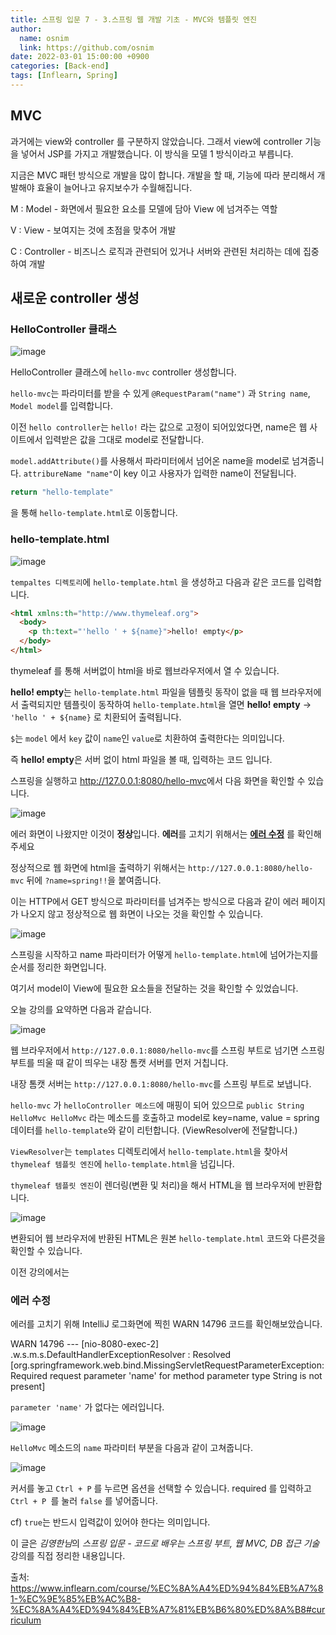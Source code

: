 ```yaml
---
title: 스프링 입문 7 - 3.스프링 웹 개발 기초 - MVC와 템플릿 엔진
author:
  name: osnim
  link: https://github.com/osnim
date: 2022-03-01 15:00:00 +0900
categories: [Back-end]
tags: [Inflearn, Spring]
---
```


## MVC

과거에는 view와 controller 를 구분하지 않았습니다. 그래서 view에 controller 기능을 넣어서 JSP를 가지고 개발했습니다. 이 방식을 모델 1 방식이라고 부릅니다.

지금은 MVC 패턴 방식으로 개발을 많이 합니다. 개발을 할 때, 기능에 따라 분리해서 개발해야 효율이 늘어나고 유지보수가 수월해집니다.

M : Model - 화면에서 필요한 요소를 모델에 담아 View 에 넘겨주는 역할

V : View - 보여지는 것에 초점을 맞추어 개발

C : Controller - 비즈니스 로직과 관련되어 있거나 서버와 관련된 처리하는 데에 집중하여 개발

## 새로운 controller 생성

### HelloController 클래스

![image](https://user-images.githubusercontent.com/79408217/156136901-3c4ecf5a-9059-48e8-98af-0f30bb1bd61f.png)

HelloController 클래스에 `hello-mvc` controller 생성합니다.

`hello-mvc`는 파라미터를 받을 수 있게 `@RequestParam("name")` 과 `String name`, `Model model`를 입력합니다.

이전 `hello controller`는 `hello!` 라는 값으로 고정이 되어있었다면, name은 웹 사이트에서 입력받은 값을 그대로 model로 전달합니다.

`model.addAttribute()`를 사용해서 파라미터에서 넘어온 name을 model로 넘겨줍니다.
`attribureName "name"`이 key 이고 사용자가 입력한 name이 전달됩니다.

```java
return "hello-template"
```

을 통해 `hello-template.html`로 이동합니다.

### hello-template.html

![image](https://user-images.githubusercontent.com/79408217/156136760-d4f892c3-c0e0-4f17-a967-60512ab947e6.png)

`tempaltes 디렉토리`에 `hello-template.html` 을 생성하고 다음과 같은 코드를 입력합니다.

```html
<html xmlns:th="http://www.thymeleaf.org">
  <body>
    <p th:text="'hello ' + ${name}">hello! empty</p>
  </body>
</html>
```

thymeleaf 를 통해 서버없이 html을 바로 웹브라우저에서 열 수 있습니다.

**hello! empty**는 `hello-template.html` 파일을 템플릿 동작이 없을 때 웹 브라우저에서 출력되지만 템플릿이 동작하여 `hello-template.html`을 열면 **hello! empty** -> `'hello ' + ${name}` 로 치환되어 출력됩니다.

`$`는 `model` 에서 `key` 값이 `name`인 `value`로 치환하여 출력한다는 의미입니다.

즉 **hello! empty**은 서버 없이 html 파일을 볼 때, 입력하는 코드 입니다.

스프링을 실행하고 <http://127.0.0.1:8080/hello-mvc>에서 다음 화면을 확인할 수 있습니다.

![image](https://user-images.githubusercontent.com/79408217/156138525-3a09670a-4143-4e8f-8d72-858d422d9a9c.png)

에러 화면이 나왔지만 이것이 **정상**입니다. **에러**를 고치기 위해서는 [**에러 수정**](#에러-수정) 를 확인해주세요

정상적으로 웹 화면에 html을 출력하기 위해서는 `http://127.0.0.1:8080/hello-mvc` 뒤에 `?name=spring!!`을 붙여줍니다.

이는 HTTP에서 GET 방식으로 파라미터를 넘겨주는 방식으로 다음과 같이 에러 페이지가 나오지 않고 정상적으로 웹 화면이 나오는 것을 확인할 수 있습니다.

![image](https://user-images.githubusercontent.com/79408217/156143429-01a5c24b-cb09-4bf3-831e-490865054e9b.png)

스프링을 시작하고 name 파라미터가 어떻게 `hello-template.html`에 넘어가는지를 순서를 정리한 화면입니다.

여기서 model이 View에 필요한 요소들을 전달하는 것을 확인할 수 있었습니다.

오늘 강의를 요약하면 다음과 같습니다.

![image](https://user-images.githubusercontent.com/79408217/156144600-1546d845-e85b-4fef-9e57-91c5b7194868.png)

웹 브라우저에서 `http://127.0.0.1:8080/hello-mvc`를 스프링 부트로 넘기면 스프링 부트를 띄울 때 같이 띄우는 내장 톰캣 서버를 먼저 거칩니다.

내장 톰캣 서버는 `http://127.0.0.1:8080/hello-mvc`를 스프링 부트로 보냅니다.

`hello-mvc` 가 `helloController 메소드`에 매핑이 되어 있으므로
`public String HelloMvc HelloMvc` 라는 메소드를 호출하고 model로 key=name, value = spring 데이터를 `hello-template`와 같이 리턴합니다. (ViewResolver에 전달합니다.)

`ViewResolver`는 `templates` 디렉토리에서 `hello-template.html`을 찾아서 `thymeleaf 템플릿 엔진`에 `hello-template.html`을 넘깁니다.

`thymeleaf 템플릿 엔진`이 렌더링(변환 및 처리)을 해서 HTML을 웹 브라우저에 반환합니다.

![image](https://user-images.githubusercontent.com/79408217/156146274-b455177a-b999-4638-a98d-418e9701f6ad.png)

변환되어 웹 브라우저에 반환된 HTML은 원본 `hello-template.html` 코드와 다른것을 확인할 수 있습니다.

이전 강의에서는

### 에러 수정

에러를 고치기 위해 IntelliJ 로그화면에 찍힌 WARN 14796 코드를 확인해보았습니다.

WARN 14796 --- [nio-8080-exec-2] .w.s.m.s.DefaultHandlerExceptionResolver : Resolved [org.springframework.web.bind.MissingServletRequestParameterException: Required request parameter 'name' for method parameter type String is not present]

`parameter 'name'` 가 없다는 에러입니다.

![image](https://user-images.githubusercontent.com/79408217/156138994-81bf9b8f-36a8-4283-be50-ce31cf92fcdd.png)

`HelloMvc` 메소드의 `name` 파라미터 부분을 다음과 같이 고쳐줍니다.

![image](https://user-images.githubusercontent.com/79408217/156139738-a1724e53-cc49-4adb-86d5-42c53e85925e.png)

커서를 놓고 `Ctrl + P` 를 누르면 옵션을 선택할 수 있습니다. required 를 입력하고 `Ctrl + P `를 눌러 `false` 를 넣어줍니다.

cf) `true`는 반드시 입력값이 있어야 한다는 의미입니다.

이 글은 *김영한님*의 _스프링 입문 - 코드로 배우는 스프링 부트, 웹 MVC, DB 접근 기술_ 강의를 직접 정리한 내용입니다.

출처: <https://www.inflearn.com/course/%EC%8A%A4%ED%94%84%EB%A7%81-%EC%9E%85%EB%AC%B8-%EC%8A%A4%ED%94%84%EB%A7%81%EB%B6%80%ED%8A%B8#curriculum>
